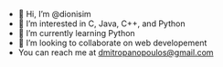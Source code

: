 - 👋 Hi, I’m @dionisim
- 👀 I’m interested in C, Java, C++, and Python
- 🌱 I’m currently learning Python
- 💞️ I’m looking to collaborate on web developement
- You can reach me at dmitropanopoulos@gmail.com

<!---
dionisim/dionisim is a ✨ special ✨ repository because its `README.md` (this file) appears on your GitHub profile.
You can click the Preview link to take a look at your changes.
--->
